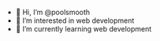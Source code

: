 - 👋 Hi, I’m @poolsmooth
- 👀 I’m interested in web development
- 🌱 I’m currently learning web development
